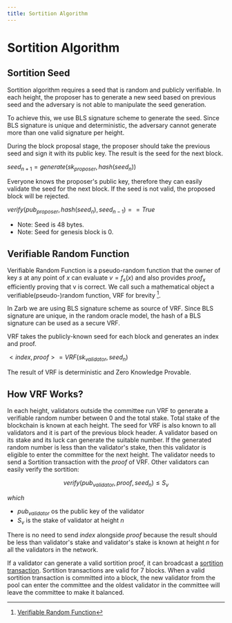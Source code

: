```yaml
---
title: Sortition Algorithm
---
```


# Sortition Algorithm

## Sortition Seed

Sortition algorithm requires a seed that is random and publicly verifiable. In each height, the
proposer has to generate a new seed based on previous seed and the adversary is not able to
manipulate the seed generation.

To achieve this, we use BLS signature scheme to generate the seed. Since BLS signature is unique and
deterministic, the adversary cannot generate more than one valid signature per height.

During the block proposal stage, the proposer should take the previous seed and sign it with its
public key. The result is the seed for the next block.

<span v-pre>$seed_{n+1}=generate(sk_{proposer}, hash(seed_{n}))$</span>

Everyone knows the proposer's public key, therefore they can easily validate the seed for the next
block. If the seed is not valid, the proposed block will be rejected.

<span v-pre>$verify(pub_{proposer}, hash(seed_{n}), seed_{n-1})==True$</span>

- Note: Seed is 48 bytes.
- Note: Seed for genesis block is 0.

## Verifiable Random Function

Verifiable Random Function is a pseudo-random function that the owner of key <span v-pre>$s$</span>
at any point of <span v-pre>$x$</span> can evaluate <span v-pre>$v=f_s(x)$</span> and also provides
<span v-pre>$proof_x$</span> efficiently proving that v is correct. We call such a mathematical
object a verifiable(pseudo-)random function, VRF for brevity [^first].

In Zarb we are using BLS signature scheme as source of VRF. Since BLS signature are unique, in the
random oracle model, the hash of a BLS signature can be used as a secure VRF.

VRF takes the publicly-known seed for each block and generates an index and proof.

<span v-pre>$<index, proof>=VRF(sk_{validator}, seed_{n})$</span>

The result of VRF is deterministic and Zero Knowledge Provable.

## How VRF Works?

In each height, validators outside the committee run VRF to generate a verifiable random number
between 0 and the total stake. Total stake of the blockchain is known at each height. The seed for
VRF is also known to all validators and it is part of the previous block header. A validator based
on its stake and its luck can generate the suitable number. If the generated random number is less
than the validator's stake, then this validator is eligible to enter the committee for the next
height. The validator needs to send a Sortition transaction with the <span v-pre>$proof$</span> of
VRF. Other validators can easily verify the sortition:

<span v-pre>

$$
verify(pub_{validator}, proof, seed_n) \le S_v
$$

</span>

_which_

- <span v-pre>$pub_{validator}$</span> os the public key of the validator
- <span v-pre>$S_v$</span> is the stake of validator at height <span v-pre>$n$</span>

There is no need to send <span v-pre>$index$</span> alongside <span v-pre>$proof$</span> because the
result should be less than validator's stake and validator's stake is known at height
<span v-pre>$n$</span> for all the validators in the network.

If a validator can generate a valid sortition proof, it can broadcast a
[sortition transaction](./transaction-sortition.md). Sortition transactions are valid for 7 blocks.
When a valid sortition transaction is committed into a block, the new validator from the pool can
enter the committee and the oldest validator in the committee will leave the committee to make it
balanced.

[^first]:
    [Verifiable Random Function](https://people.csail.mit.edu/silvio/Selected%20Scientific%20Papers/Pseudo%20Randomness/Verifiable_Random_Functions.pdf)
